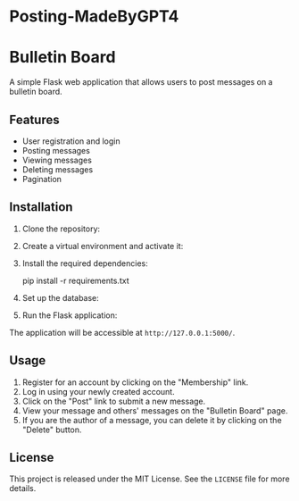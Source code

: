 # Posting-MadeByGPT4




# Bulletin Board

A simple Flask web application that allows users to post messages on a bulletin board.

## Features

- User registration and login
- Posting messages
- Viewing messages
- Deleting messages
- Pagination

## Installation

1. Clone the repository:


2. Create a virtual environment and activate it:


3. Install the required dependencies: 

    pip install -r requirements.txt



4. Set up the database:


5. Run the Flask application:


The application will be accessible at `http://127.0.0.1:5000/`.

## Usage

1. Register for an account by clicking on the "Membership" link.
2. Log in using your newly created account.
3. Click on the "Post" link to submit a new message.
4. View your message and others' messages on the "Bulletin Board" page.
5. If you are the author of a message, you can delete it by clicking on the "Delete" button.

## License

This project is released under the MIT License. See the `LICENSE` file for more details.
